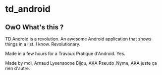 # td_android

## OwO What's this ?

TD Android is a revolution. An awesome Android application that shows things in a list. I know. Revolutionary.

Made in a few hours for a Travaux Pratique d'Android. Yes.

Made by moi, Arnaud Lysensoone Bijou, AKA Pseudo_Nyme, AKA juste ça rien d'autre.
